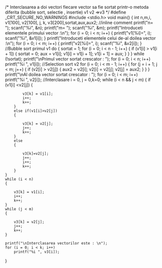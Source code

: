 /*
Interclasarea a doi vectori
fiecare vector sa fie sortat printr-o metoda diferita
(bubble sort, selectie , insertie)
v1
v2
=>v3
*/
#define _CRT_SECURE_NO_WARNINGS
#include <stdio.h>
void main()
{
	int n,m,i, v1[100], v2[100], j, k, v3[200],sortat,aux,aux2; //inline comment
	printf("n= ");
	scanf("%i", &n);
	printf("m= ");
	scanf("%i", &m);
	printf("Introduceti elementele primului vector :\n");
	for (i = 0; i < n; i++) {
		printf("v1[%i]=", i);
		scanf("%i", &v1[i]);
	}
	printf("Introduceti elementele celui de-al doilea vector :\n");
	for (i = 0; i < m; i++) {
		printf("v2[%i]=", i);
		scanf("%i", &v2[i]);
	}
	//Bubble sort primul v1
	do
	{
		sortat = 1;
		for (i = 0; i < n - 1; i++)
		{
			if (v1[i] > v1[i + 1])
			{
				sortat = 0;
				aux = v1[i];
				v1[i] = v1[i + 1];
				v1[i + 1] = aux;
			}
		}
	} while (!sortat);
	printf("\nPrimul vector sortat crescator : ");
	for (i = 0; i < n; i++)
		printf("%i ", v1[i]);
	//Selection sort v2
	for (i = 0; i < m - 1; i++)
	{
		for (j = i + 1; j < m; j++)
		{
			if (v2[i] > v2[j])
			{
				aux2 = v2[i];
				v2[i] = v2[j];
				v2[j] = aux2;
			}
		}
	}
	printf("\nAl doilea vector sortat crescator : ");
	for (i = 0; i < m; i++)
		printf("%i ", v2[i]);
	//Interclasare
	i = 0, j = 0,k=0;
	while (i < n && j < m)
	{
		if (v1[i] <v2[j])
		{

			v3[k] = v1[i];
			i++;
			k++;
		}
		else if(v1[i]>v2[j])
		{

			v3[k] = v2[j];
			j++;
			k++;
		}
		else
		{

			v3[k]=v2[j];
			j++;
			i++;
			k++;
		}
	}
	while (i < n)
	{

		v3[k] = v1[i];
		i++;
		k++;
	}
	while (j < m)
	{

		v3[k] = v2[j];
		j++;
		k++;
	}

	printf("\nInterclasarea vectorilor este : \n");
	for (i = 0; i < k; i++)
		printf("%i ", v3[i]);



}
